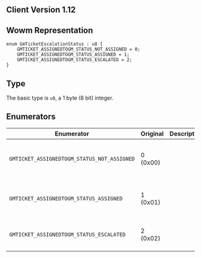 ## Client Version 1.12

## Wowm Representation
```rust,ignore
enum GmTicketEscalationStatus : u8 {
    GMTICKET_ASSIGNEDTOGM_STATUS_NOT_ASSIGNED = 0;    
    GMTICKET_ASSIGNEDTOGM_STATUS_ASSIGNED = 1;    
    GMTICKET_ASSIGNEDTOGM_STATUS_ESCALATED = 2;    
}

```
## Type
The basic type is `u8`, a 1 byte (8 bit) integer.
## Enumerators
| Enumerator | Original  | Description | Comment |
| --------- | -------- | ----------- | ------- |
| `GMTICKET_ASSIGNEDTOGM_STATUS_NOT_ASSIGNED` | 0 (0x00) |  | ticket is not currently assigned to a gm |
| `GMTICKET_ASSIGNEDTOGM_STATUS_ASSIGNED` | 1 (0x01) |  | ticket is assigned to a normal gm |
| `GMTICKET_ASSIGNEDTOGM_STATUS_ESCALATED` | 2 (0x02) |  | ticket is in the escalation queue |
